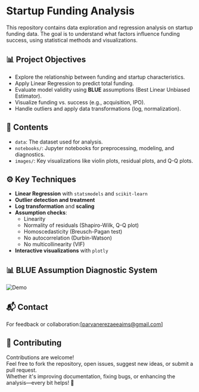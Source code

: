 # Startup Funding Analysis

This repository contains data exploration and regression analysis on startup funding data. The goal is to understand what factors influence funding success, using statistical methods and visualizations.

## 📊 Project Objectives

- Explore the relationship between funding and startup characteristics.
- Apply Linear Regression to predict total funding.
- Evaluate model validity using **BLUE** assumptions (Best Linear Unbiased Estimator).
- Visualize funding vs. success (e.g., acquisition, IPO).
- Handle outliers and apply data transformations (log, normalization).

## 📁 Contents

- `data`: The dataset used for analysis.
- `notebooks/`: Jupyter notebooks for preprocessing, modeling, and diagnostics.
- `images/`: Key visualizations like violin plots, residual plots, and Q-Q plots.


## ⚙️ Key Techniques

- **Linear Regression** with `statsmodels` and `scikit-learn`
- **Outlier detection and treatment**
- **Log transformation** and **scaling**
- **Assumption checks**:
  - Linearity
  - Normality of residuals (Shapiro-Wilk, Q-Q plot)
  - Homoscedasticity (Breusch-Pagan test)
  - No autocorrelation (Durbin-Watson)
  - No multicollinearity (VIF)
- **Interactive visualizations** with `plotly`

## 📊 BLUE Assumption Diagnostic System

![Demo](images/App.gif)

## 📬 Contact

For feedback or collaboration:[parvanerezaeeaims@gmail.com]

## 🤝 Contributing

Contributions are welcome!  
Feel free to fork the repository, open issues, suggest new ideas, or submit a pull request.  
Whether it's improving documentation, fixing bugs, or enhancing the analysis—every bit helps! 🚀

